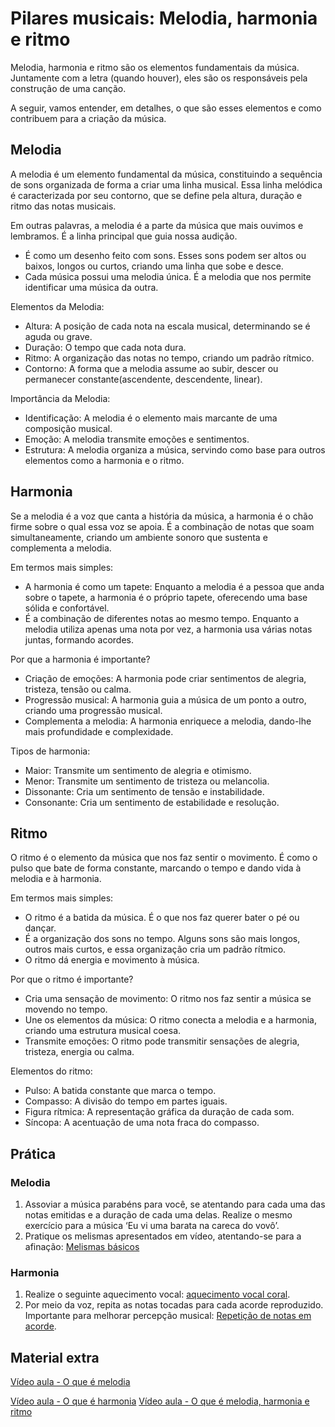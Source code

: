 # Pilares musicais: Melodia, harmonia e ritmo

Melodia, harmonia e ritmo são os elementos fundamentais da música. Juntamente com a letra (quando houver), eles são os responsáveis pela construção de uma canção.

A seguir, vamos entender, em detalhes,  o que são esses elementos e como contribuem para a criação da música.

## Melodia

A melodia é um elemento fundamental da música, constituindo a sequência de sons organizada de forma a criar uma linha musical. Essa linha melódica é caracterizada por seu contorno, que se define pela altura, duração e ritmo das notas musicais.

Em outras palavras, a melodia é a parte da música que mais ouvimos e lembramos. É a linha principal que guia nossa audição.

- É como um desenho feito com sons. Esses sons podem ser altos ou baixos, longos ou curtos, criando uma linha que sobe e desce.
- Cada música possui uma melodia única. É a melodia que nos permite identificar uma música da outra.

Elementos da Melodia:

- Altura: A posição de cada nota na escala musical, determinando se é aguda ou grave.
- Duração: O tempo que cada nota dura.
- Ritmo: A organização das notas no tempo, criando um padrão rítmico.
- Contorno: A forma que a melodia assume ao subir, descer ou permanecer constante(ascendente, descendente, linear).

Importância da Melodia:

- Identificação: A melodia é o elemento mais marcante de uma composição musical.
- Emoção: A melodia transmite emoções e sentimentos.
- Estrutura: A melodia organiza a música, servindo como base para outros elementos como a harmonia e o ritmo.

## Harmonia

Se a melodia é a voz que canta a história da música, a harmonia é o chão firme sobre o qual essa voz se apoia. É a combinação de notas que soam simultaneamente, criando um ambiente sonoro que sustenta e complementa a melodia.

Em termos mais simples:

- A harmonia é como um tapete: Enquanto a melodia é a pessoa que anda sobre o tapete, a harmonia é o próprio tapete, oferecendo uma base sólida e confortável.
- É a combinação de diferentes notas ao mesmo tempo. Enquanto a melodia utiliza apenas uma nota por vez, a harmonia usa várias notas juntas, formando acordes.

Por que a harmonia é importante?

- Criação de emoções: A harmonia pode criar sentimentos de alegria, tristeza, tensão ou calma.
- Progressão musical: A harmonia guia a música de um ponto a outro, criando uma progressão musical.
- Complementa a melodia: A harmonia enriquece a melodia, dando-lhe mais profundidade e complexidade.

Tipos de harmonia:

- Maior: Transmite um sentimento de alegria e otimismo.
- Menor: Transmite um sentimento de tristeza ou melancolia.
- Dissonante: Cria um sentimento de tensão e instabilidade.
- Consonante: Cria um sentimento de estabilidade e resolução.

## Ritmo

O ritmo é o elemento da música que nos faz sentir o movimento. É como o pulso que bate de forma constante, marcando o tempo e dando vida à melodia e à harmonia.

Em termos mais simples:

- O ritmo é a batida da música. É o que nos faz querer bater o pé ou dançar.
- É a organização dos sons no tempo. Alguns sons são mais longos, outros mais curtos, e essa organização cria um padrão rítmico.
- O ritmo dá energia e movimento à música.

Por que o ritmo é importante?

- Cria uma sensação de movimento: O ritmo nos faz sentir a música se movendo no tempo.
- Une os elementos da música: O ritmo conecta a melodia e a harmonia, criando uma estrutura musical coesa.
- Transmite emoções: O ritmo pode transmitir sensações de alegria, tristeza, energia ou calma.

Elementos do ritmo:

- Pulso: A batida constante que marca o tempo.
- Compasso: A divisão do tempo em partes iguais.
- Figura rítmica: A representação gráfica da duração de cada som.
- Síncopa: A acentuação de uma nota fraca do compasso.

## Prática

### Melodia

1. Assoviar a música parabéns para você, se atentando para cada uma das notas emitidas e a duração de cada uma delas. Realize o mesmo exercício para a música ‘Eu vi uma barata na careca do vovô’.
2. Pratique os melismas apresentados em vídeo, atentando-se  para a afinação: [Melismas básicos](https://www.youtube.com/watch?v=aG4kqImx4TA&list=PLjumkJUG-60IypxFIRAyfjGE5M0kAt3t9)

### Harmonia

1. Realize o seguinte aquecimento vocal: [aquecimento vocal coral](https://www.youtube.com/watch?v=tnJW-8a26OA).
2. Por meio da voz, repita as notas tocadas para cada acorde reproduzido. Importante para melhorar percepção musical: [Repetição de notas em acorde](https://www.youtube.com/watch?v=YA-TXGYxOSw).

## Material extra

[Vídeo aula - O que é melodia](https://www.youtube.com/watch?v=gy_Yeh4f6lI)

[Vídeo aula - O que é harmonia](https://www.youtube.com/watch?v=zfgGGK3Az_E)
[Vídeo aula - O que é melodia, harmonia e ritmo](https://www.youtube.com/watch?v=mKSymJVMi7k)